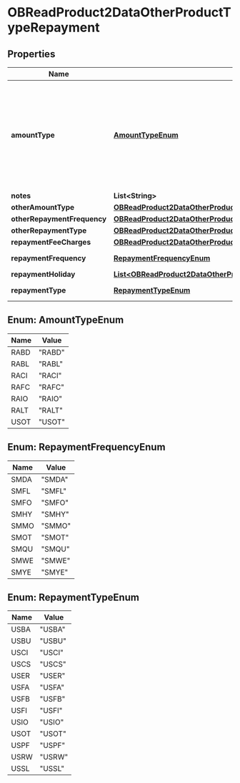 
# OBReadProduct2DataOtherProductTypeRepayment

## Properties
Name | Type | Description | Notes
------------ | ------------- | ------------- | -------------
**amountType** | [**AmountTypeEnum**](#AmountTypeEnum) | The repayment is for paying just the interest only or both interest and capital or bullet amount or balance to date etc |  [optional]
**notes** | **List&lt;String&gt;** |  |  [optional]
**otherAmountType** | [**OBReadProduct2DataOtherProductTypeRepaymentOtherAmountType**](OBReadProduct2DataOtherProductTypeRepaymentOtherAmountType.md) |  |  [optional]
**otherRepaymentFrequency** | [**OBReadProduct2DataOtherProductTypeRepaymentOtherRepaymentFrequency**](OBReadProduct2DataOtherProductTypeRepaymentOtherRepaymentFrequency.md) |  |  [optional]
**otherRepaymentType** | [**OBReadProduct2DataOtherProductTypeRepaymentOtherRepaymentType**](OBReadProduct2DataOtherProductTypeRepaymentOtherRepaymentType.md) |  |  [optional]
**repaymentFeeCharges** | [**OBReadProduct2DataOtherProductTypeRepaymentRepaymentFeeCharges**](OBReadProduct2DataOtherProductTypeRepaymentRepaymentFeeCharges.md) |  |  [optional]
**repaymentFrequency** | [**RepaymentFrequencyEnum**](#RepaymentFrequencyEnum) | Repayment frequency |  [optional]
**repaymentHoliday** | [**List&lt;OBReadProduct2DataOtherProductTypeRepaymentRepaymentHoliday&gt;**](OBReadProduct2DataOtherProductTypeRepaymentRepaymentHoliday.md) |  |  [optional]
**repaymentType** | [**RepaymentTypeEnum**](#RepaymentTypeEnum) | Repayment type |  [optional]


<a name="AmountTypeEnum"></a>
## Enum: AmountTypeEnum
Name | Value
---- | -----
RABD | &quot;RABD&quot;
RABL | &quot;RABL&quot;
RACI | &quot;RACI&quot;
RAFC | &quot;RAFC&quot;
RAIO | &quot;RAIO&quot;
RALT | &quot;RALT&quot;
USOT | &quot;USOT&quot;


<a name="RepaymentFrequencyEnum"></a>
## Enum: RepaymentFrequencyEnum
Name | Value
---- | -----
SMDA | &quot;SMDA&quot;
SMFL | &quot;SMFL&quot;
SMFO | &quot;SMFO&quot;
SMHY | &quot;SMHY&quot;
SMMO | &quot;SMMO&quot;
SMOT | &quot;SMOT&quot;
SMQU | &quot;SMQU&quot;
SMWE | &quot;SMWE&quot;
SMYE | &quot;SMYE&quot;


<a name="RepaymentTypeEnum"></a>
## Enum: RepaymentTypeEnum
Name | Value
---- | -----
USBA | &quot;USBA&quot;
USBU | &quot;USBU&quot;
USCI | &quot;USCI&quot;
USCS | &quot;USCS&quot;
USER | &quot;USER&quot;
USFA | &quot;USFA&quot;
USFB | &quot;USFB&quot;
USFI | &quot;USFI&quot;
USIO | &quot;USIO&quot;
USOT | &quot;USOT&quot;
USPF | &quot;USPF&quot;
USRW | &quot;USRW&quot;
USSL | &quot;USSL&quot;



